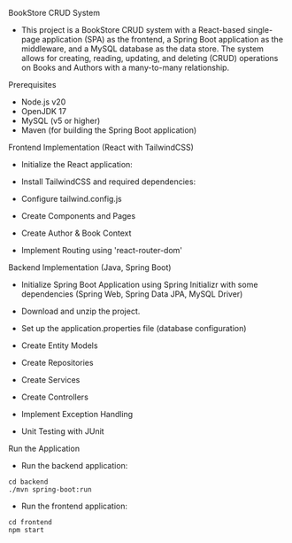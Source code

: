 BookStore CRUD System

- This project is a BookStore CRUD system with a React-based single-page application (SPA) as the frontend, a Spring Boot application as the middleware, and a MySQL database as the data store. The system allows for creating, reading, updating, and deleting (CRUD) operations on Books and Authors with a many-to-many relationship.

Prerequisites

- Node.js v20
- OpenJDK 17
- MySQL (v5 or higher)
- Maven (for building the Spring Boot application)

Frontend Implementation (React with TailwindCSS)

- Initialize the React application:

- Install TailwindCSS and required dependencies:

- Configure tailwind.config.js

- Create Components and Pages

- Create Author & Book Context

- Implement Routing using 'react-router-dom'

Backend Implementation (Java, Spring Boot)

- Initialize Spring Boot Application using Spring Initializr with some dependencies (Spring Web, Spring Data JPA, MySQL Driver)

- Download and unzip the project.

- Set up the application.properties file (database configuration)

- Create Entity Models

- Create Repositories

- Create Services

- Create Controllers

- Implement Exception Handling

- Unit Testing with JUnit

Run the Application

- Run the backend application:

```
cd backend
./mvn spring-boot:run
```

- Run the frontend application:

```
cd frontend
npm start
```